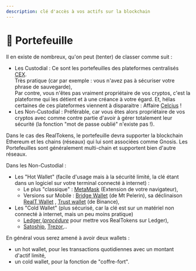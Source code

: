 ```yaml
---
description: clé d'accès à vos actifs sur la blockchain
---
```


# 🍉 Portefeuille

Il en existe de nombreux, qu'on peut (tenter) de classer comme suit :&#x20;

* Les Custodial : Ce sont les portefeuilles des plateformes centralisés [CEX](https://coinmarketcap.com/fr/rankings/exchanges/). \
  Très pratique (car par exemple : vous n'avez pas à sécuriser votre phrase de sauvegarde), \
  Par contre, vous n'êtes pas vraiment propriétaire de vos cryptos, c'est la plateforme qui les détient et à une créance à votre égard. Et, hélas certaines de ces plateformes viennent à disparaitre : Affaire [Celcius](https://journalducoin.com/bitcoin/celsius-mise-sous-protection-financiere-continuera-activites/) !
* Les Non-Custodial : Préférable, car vous êtes alors propriétaire de vos cryptos avec comme contre partie d'avoir à gérer totalement leur sécurité (la fonction "mot de passe oublié" n'existe pas !).

Dans le cas des RealTokens, le portefeuille devra supporter la blockchain Ethereum et les chains (réseaux) qui lui sont associées comme Gnosis. Les Portefeuilles sont généralement multi-chain et supportent bien d'autre réseaux.

Dans les Non-Custodial :&#x20;

* Les "Hot Wallet" (facile d'usage mais à la sécurité limité, la clé étant dans un logiciel sur votre terminal connecté à internet) :&#x20;
  * Le plus "classique" : [MetaMask](https://metamask.io/) (Extension de votre navigateur),
  * Versions sur Mobile : [Bridge Wallet](https://www.mtpelerin.com/bridge-wallet) (de Mt Pelerin), sa déclinaison [RealT Wallet](realt-wallet.md) , [Trust wallet](https://trustwallet.com/) (de Binance),
* Les "Cold Wallet" (plus sécurisé, car la clé est sur un matériel non connecté à internet, mais un peu moins pratique)
  * [Ledger ](https://www.ledger.com/fr) ([_procédure_](../securite/passer-vos-realtokens-sur-ledger.md) pour mettre vos RealTokens sur Ledger),
  * &#x20;[Satoship](https://satochip.io/?lang=fr), [Trezor](https://trezor.io/),..

En général vous serez amené à avoir deux wallets :&#x20;

* un hot wallet, pour les transactions quotidiennes avec un montant d'actif limité,
* un cold wallet, pour la fonction de "coffre-fort".
